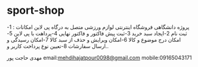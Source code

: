 # sport-shop
پروژه دانشگاهی فروشگاه اینترنتی لوازم ورزشی متصل به درگاه پی لاین
امکانات :
1-ثبت نام
2-ایجاد سبد خرید
3-ثبت پیش فاکتور و فاکتور نهایی
4-پرداهت با پی لاین
5-امکان درج موضوع و کالا
6-امکان ویرایش و حذف از سبد کالا
7-امکان رسیدگی و ارسال سفارشات
8-تعیین نوع پرداخت کاربر
و..

مهدی حاجت پور
email:mehdihajatpour0098@gmail.com
mobile:09165043171
